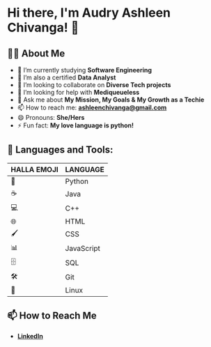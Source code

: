 # Hi there, I'm Audry Ashleen Chivanga! 👋

## 👨‍💻 About Me
- 🔭 I’m currently studying **Software Engineering**
- 🌱 I’m also a certified **Data Analyst**
- 👯 I’m looking to collaborate on **Diverse Tech projects**
- 🤔 I’m looking for help with **Mediqueueless**
- 💬 Ask me about **My Mission, My Goals & My Growth as a Techie**
- 📫 How to reach me: **ashleenchivanga@gmail.com**
- 😄 Pronouns: **She/Hers**
- ⚡ Fun fact: **My love language is python!**

## 🚀 Languages and Tools:
|HALLA EMOJI| LANGUAGE|
|--------|------------|
| 🐍     | Python     |
| ☕️    | Java       |
| 💻     | C++        |
| 🌐     | HTML       |
| 🖌     | CSS        |
| 📊     | JavaScript |
| 🗄️     | SQL        |
| 🛠     | Git        |
| 🐧     | Linux      |


## 📫 How to Reach Me
- **[LinkedIn](https://www.linkedin.com/in/audry-ashleen-chivanga-081175231/)**



